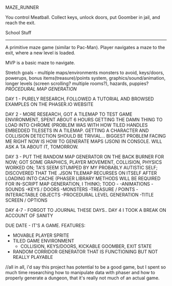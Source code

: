 MAZE_RUNNER

You control Meatball. Collect keys, unlock doors, put Goomber in jail, and reach the exit.


School Stuff
_________________________________
A primitive maze game (similar to Pac-Man). Player navigates a maze to the exit, where a new level is loaded.

MVP is a basic maze to navigate.

Stretch goals - multiple maps/environments monsters to avoid, keys/doors, powerups, bonus items(treasure)/points system, graphics/sound/animation, longer levels (screen scrolling? multiple rooms?), hazards, puppies? *PROCEDURAL MAP GENERATION*


DAY 1 - PURELY RESEARCH, FOLLOWED A TUTORIAL AND BROWSED EXAMPLES ON THE PHASER.IO WEBSITE

DAY 2 - MORE RESEARCH, GOT A TILEMAP TO TEST GAME ENVIRONMENT, SPENT ABOUT 6 HOURS GETTING THE DAMN THING TO LOAD INTO CHROME (PROBLEM WAS WITH HOW TILED HANDLES EMBEDDED TILESETS IN A TILEMAP. GETTING A CHARACTER AND COLLISION DETECTION SHOULD BE TRIVIAL... BIGGEST PROBLEM FACING ME RIGHT NOW IS HOW TO GENERATE MAPS (JSON) IN CONSOLE. WILL ASK A TA ABOUT IT, TOMORROW.

DAY 3 - PUT THE RANDOM MAP GENERATOR ON THE BACK BURNER FOR NOW; GOT SOME GRAPHICS, PLAYER MOVEMENT, COLLISION, PHYSICS WORKED ON; TA'S SEEM STUMPED BY MY PROBABLY AUTISTIC SELF; DISCOVERED THAT THE .JSON TILEMAP RECURSES ON ITSELF AFTER LOADING INTO CACHE (PHASER LIBRARY METHODS WILL BE REQUIRED FOR IN-SCRIPT MAP GENERATION, I THINK);
TODO -
    -ANIMATIONS
    -SOUNDS
    -KEYS / DOORS
    -MONSTERS
    -TREASURE / POINTS
    -INTERACTABLE OBJECTS
    -PROCEDURAL LEVEL GENERATION
    -TITLE SCREEN / OPTIONS

DAY 4-7 - FORGOT TO JOURNAL THESE DAYS.. DAY 4 I TOOK A BREAK ON ACCOUNT OF SANITY

DUE DATE - IT'S A GAME. FEATURES:
- MOVABLE PLAYER SPRITE
- TILED GAME ENVIRONMENT
    - COLLISION, KEYS/DOORS, KICKABLE GOOMBER, EXIT STATE
- RANDOM CORRIDOR GENERATOR THAT IS FUNCTIONING BUT NOT REALLY PLAYABLE

//all in all, i'd say this project has potential to be a good game, but I spent so much time researching how to manipulate data with phaser and how to properly generate a dungeon, that it's really not much of an actual game.
